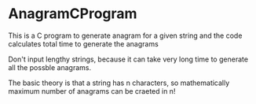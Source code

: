 # AnagramCProgram
This is a C program to generate anagram for a given string and the code calculates total time to generate the anagrams

Don't input lengthy strings, because it can take very long time to generate all the possble anagrams.

The basic theory is that a string has n characters, so mathematically maximum number of anagrams can be craeted in n!
